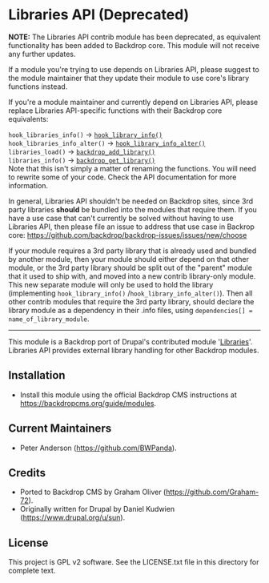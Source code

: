 Libraries API (Deprecated)
==========================

**NOTE:** The Libraries API contrib module has been deprecated, as equivalent
functionality has been added to Backdrop core. This module will not receive any
further updates.

If a module you're trying to use depends on Libraries API, please suggest to the
module maintainer that they update their module to use core's library functions
instead.

If you're a module maintainer and currently depend on Libraries API, please
replace Libraries API-specific functions with their Backdrop core equivalents:

`hook_libraries_info()` -> [`hook_library_info()`](https://api.backdropcms.org/api/backdrop/core%21modules%21system%21system.api.php/function/hook_library_info/1)  
`hook_libraries_info_alter()` -> [`hook_library_info_alter()`](https://api.backdropcms.org/api/backdrop/core%21modules%21system%21system.api.php/function/hook_library_info_alter/1)  
`libraries_load()` -> [`backdrop_add_library()`](https://api.backdropcms.org/api/backdrop/core%21includes%21common.inc/function/backdrop_add_library/1)  
`libraries_info()` -> [`backdrop_get_library()`](https://api.backdropcms.org/api/backdrop/core%21includes%21common.inc/function/backdrop_get_library/1)  
Note that this isn't simply a matter of renaming the functions. You will need to
rewrite some of your code. Check the API documentation for more information.

In general, Libraries API shouldn't be needed on Backdrop sites, since 3rd party
libraries **should** be bundled into the modules that require them. If you have
a use case that can't currently be solved without having to use Libraries API,
then please file an issue to address that use case in Backrop core:
https://github.com/backdrop/backdrop-issues/issues/new/choose

If your module requires a 3rd party library that is already used and bundled by
another module, then your module should either depend on that other module, or
the 3rd party library should be split out of the "parent" module that it used to
ship with, and moved into a new contrib library-only module. This new separate
module will only be used to hold the library (implementing `hook_library_info()`
/`hook_library_info_alter()`). Then all other contrib modules that require the
3rd party library, should declare the library module as a dependency in their
.info files, using `dependencies[] = name_of_library_module`.

---

This module is a Backdrop port of Drupal's contributed module
'[Libraries](https://www.drupal.org/project/libraries)'. Libraries API provides
external library handling for other Backdrop modules.

Installation
------------

- Install this module using the official Backdrop CMS instructions at
  https://backdropcms.org/guide/modules.

Current Maintainers
-------------------

- Peter Anderson (https://github.com/BWPanda).

Credits
-------

- Ported to Backdrop CMS by Graham Oliver (https://github.com/Graham-72).
- Originally written for Drupal by Daniel Kudwien
  (https://www.drupal.org/u/sun).

License
-------

This project is GPL v2 software. See the LICENSE.txt file in this directory for
complete text.

